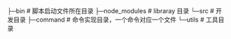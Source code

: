├─bin             # 脚本启动文件所在目录
├─node_modules    # libraray 目录
└─src             # 开发目录
    ├─command     # 命令实现目录，一个命令对应一个文件
    └─utils       # 工具目录